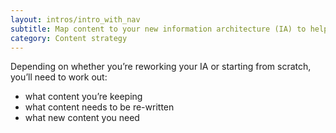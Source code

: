 ```yaml
---
layout: intros/intro_with_nav
subtitle: Map content to your new information architecture (IA) to help you to know where content will sit on your new website. It also helps to highlight any content gaps you may have.
category: Content strategy
---
```

Depending on whether you’re reworking your IA or starting from scratch, you’ll need to work out:
- what content you’re keeping
- what content needs to be re-written
- what new content you need

